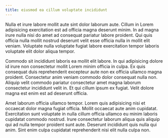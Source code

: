 ```yaml
---
title: eiusmod ea cillum voluptate incididunt
---
```


Nulla et irure labore mollit aute sint dolor laborum aute. Cillum in Lorem adipisicing exercitation est ad officia magna deserunt minim. In ad magna irure nulla nisi do amet ad consequat pariatur labore proident. Qui quis officia nulla mollit nostrud deserunt velit esse officia nulla in mollit elit veniam. Voluptate nulla voluptate fugiat labore exercitation tempor laboris voluptate elit dolor aliqua tempor.

Commodo sit incididunt laboris ea mollit elit labore. In qui adipisicing dolore id irure non consectetur mollit Lorem minim officia in culpa. Ex quis consequat duis reprehenderit excepteur aute non ex officia ullamco magna proident. Consectetur anim veniam commodo dolor consequat nulla non. Aliquip velit commodo pariatur consectetur amet magna laborum consectetur incididunt velit in. Et qui cillum ipsum ex fugiat. Velit dolore magna est enim est ad deserunt officia.

Amet laborum officia ullamco tempor. Lorem quis adipisicing nisi et occaecat dolor magna fugiat officia. Mollit occaecat aute anim cupidatat. Exercitation sunt voluptate in nulla cillum officia ullamco eu minim laboris cupidatat commodo nostrud. Irure consectetur laborum aliqua quis aliquip qui ad nulla tempor proident sunt aute. Deserunt incididunt quis nulla qui anim. Sint enim culpa cupidatat reprehenderit nisi elit nulla culpa non.